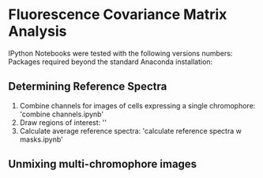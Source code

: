 # Fluorescence Covariance Matrix Analysis
IPython Notebooks were tested with the following versions numbers: 
Packages required beyond the standard Anaconda installation:

## Determining Reference Spectra
1. Combine channels for images of cells expressing a single chromophore: 'combine channels.ipynb'
2. Draw regions of interest: ''
3. Calculate average reference spectra: 'calculate reference spectra w masks.ipynb'

## Unmixing multi-chromophore images
